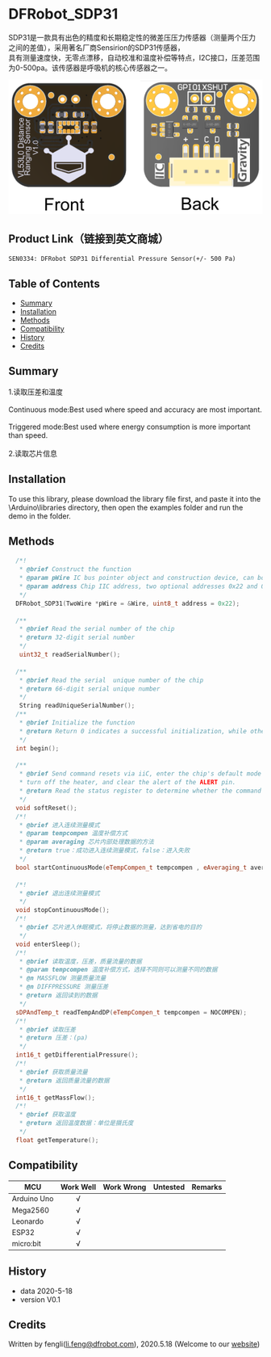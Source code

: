 # DFRobot_SDP31
SDP31是一款具有出色的精度和长期稳定性的微差压压力传感器（测量两个压力之间的差值），采用著名厂商Sensirion的SDP31传感器，<br>
具有测量速度快，无零点漂移，自动校准和温度补偿等特点，I2C接口，压差范围为0-500pa。该传感器是呼吸机的核心传感器之一。<br>

![SVG Figure](https://github.com/ouki-wang/DFRobot_Sensor/raw/master/resources/images/SEN0245svg1.png)

## Product Link（链接到英文商城）
    SEN0334: DFRobot SDP31 Differential Pressure Sensor(+/- 500 Pa)
   
## Table of Contents

* [Summary](#summary)
* [Installation](#installation)
* [Methods](#methods)
* [Compatibility](#compatibility)
* [History](#history)
* [Credits](#credits)

## Summary

   1.读取压差和温度<br>  
       Continuous mode:Best used where speed and accuracy are most important.<br>  
       Triggered mode:Best used where energy consumption is more important than speed.<br>  
   2.读取芯片信息
## Installation
To use this library, please download the library file first, and paste it into the \Arduino\libraries directory, then open the examples folder and run the demo in the folder.

## Methods

```C++
  /*! 
   * @brief Construct the function
   * @param pWire IC bus pointer object and construction device, can both pass or not pass parameters, Wire in default.
   * @param address Chip IIC address, two optional addresses 0x22 and 0x21(0x22 in default).
   */
  DFRobot_SDP31(TwoWire *pWire = &Wire, uint8_t address = 0x22);
  
  /**
   * @brief Read the serial number of the chip
   * @return 32-digit serial number 
   */
   uint32_t readSerialNumber();
   
  /**
   * @brief Read the serial  unique number of the chip
   * @return 66-digit serial unique number 
   */
   String readUniqueSerialNumber();
  /** 
   * @brief Initialize the function 
   * @return Return 0 indicates a successful initialization, while other values indicates failure and return to error code.
   */
  int begin();
  
  /**
   * @brief Send command resets via iiC, enter the chip's default mode single-measure mode, 
   * turn off the heater, and clear the alert of the ALERT pin.
   * @return Read the status register to determine whether the command was executed successfully, and returning true indicates success
   */
  void softReset();  
  /*! 
   * @brief 进入连续测量模式
   * @param tempcompen 温度补偿方式
   * @param averaging 芯片内部处理数据的方法
   * @return true：成功进入连续测量模式，false：进入失败
   */
  bool startContinuousMode(eTempCompen_t tempcompen , eAveraging_t averaging);
  
  /*! 
   * @brief 退出连续测量模式
   */
  void stopContinuousMode();
  /*! 
   * @brief 芯片进入休眠模式，将停止数据的测量，达到省电的目的
   */
  void enterSleep();
  /*! 
   * @brief 读取温度，压差，质量流量的数据
   * @param tempcompen 温度补偿方式，选择不同则可以测量不同的数据
   * @n MASSFLOW 测量质量流量
   * @n DIFFPRESSURE 测量压差
   * @return 返回读到的数据
   */
  sDPAndTemp_t readTempAndDP(eTempCompen_t tempcompen = NOCOMPEN);
  /*! 
   * @brief 读取压差
   * @return 压差：(pa)
   */
  int16_t getDifferentialPressure();
  /*! 
   * @brief 获取质量流量
   * @return 返回质量流量的数据
   */
  int16_t getMassFlow();
  /*! 
   * @brief 获取温度
   * @return 返回温度数据：单位是摄氏度
   */
  float getTemperature();

```

## Compatibility

MCU           | Work Well    | Work Wrong   | Untested    | Remarks
--------------| :----------: | :----------: | :---------: | -----
Arduino Uno   |      √       |              |             | 
Mega2560      |      √       |              |             | 
Leonardo      |      √       |              |             | 
ESP32         |      √       |              |             | 
micro:bit     |      √       |              |             | 


## History

- data 2020-5-18
- version V0.1


## Credits

Written by fengli(li.feng@dfrobot.com), 2020.5.18 (Welcome to our [website](https://www.dfrobot.com/))





